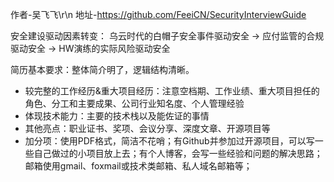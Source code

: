 作者-吴飞飞\r\n
地址-https://github.com/FeeiCN/SecurityInterviewGuide

安全建设驱动因素转变：
乌云时代的白帽子安全事件驱动安全 -> 应付监管的合规驱动安全 -> HW演练的实际风险驱动安全

简历基本要求：整体简介明了，逻辑结构清晰。
  - 较完整的工作经历&重大项目经历：注意空档期、工作业绩、重大项目担任的角色、分工和主要成果、公司行业知名度、个人管理经验
  - 体现技术能力：主要的技术栈以及能佐证的事情
  - 其他亮点：职业证书、奖项、会议分享、深度文章、开源项目等
  - 加分项：使用PDF格式，简洁不花哨；有Github并参加过开源项目，可以写一些自己做过的小项目放上去；有个人博客，会写一些经验和问题的解决思路；邮箱使用gmail、foxmail或技术类邮箱、私人域名邮箱等；
